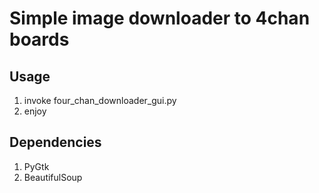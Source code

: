 # Simple image downloader to 4chan boards

## Usage

1) invoke four_chan_downloader_gui.py
2) enjoy

## Dependencies

1) PyGtk
2) BeautifulSoup
